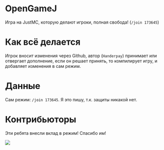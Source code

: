 # OpenGameJ
Игра на JustMC, которую делают игроки, полная свобода! (```/join 173645```)

# Как всё делается
Игрок вносит изменения через Github, автор (```Handerpay```) принимает или отвергает дополнение, если он решает принять, то компилирует игру, и добавляет изменения в сам режим.

# Данные
Сам режим: ```/join 173645```. Я это пишу, т.к. защиты никакой нет.

# Контрибьюторы
Эти ребята внесли вклад в режим! Спасибо им!

<a href="https://github.com/BigGreenBush/OpenGameJ/graphs/contributors">
  <img src="https://contrib.rocks/image?repo=BigGreenBush/OpenGameJ" />
</a>
